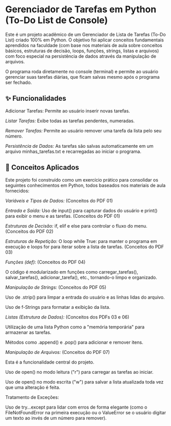# Gerenciador de Tarefas em Python (To-Do List de Console)
Este é um projeto acadêmico de um Gerenciador de Lista de Tarefas (To-Do List) criado 100% em Python. O objetivo foi aplicar conceitos fundamentais aprendidos na faculdade (com base nos materiais de aula sobre conceitos básicos, estruturas de decisão, loops, funções, strings, listas e arquivos) com foco especial na persistência de dados através da manipulação de arquivos.

O programa roda diretamente no console (terminal) e permite ao usuário gerenciar suas tarefas diárias, que ficam salvas mesmo após o programa ser fechado.

## ✨ Funcionalidades
Adicionar Tarefas: Permite ao usuário inserir novas tarefas.

*Listar Tarefas:* Exibe todas as tarefas pendentes, numeradas.

*Remover Tarefas:* Permite ao usuário remover uma tarefa da lista pelo seu número.

*Persistência de Dados:* As tarefas são salvas automaticamente em um arquivo minhas_tarefas.txt e recarregadas ao iniciar o programa.

## 🚀 Conceitos Aplicados
Este projeto foi construído como um exercício prático para consolidar os seguintes conhecimentos em Python, todos baseados nos materiais de aula fornecidos:

*Variáveis e Tipos de Dados:* (Conceitos do PDF 01)

*Entrada e Saída:* Uso de input() para capturar dados do usuário e print() para exibir o menu e as tarefas. (Conceitos do PDF 01)

*Estruturas de Decisão:* if, elif e else para controlar o fluxo do menu. (Conceitos do PDF 02)

*Estruturas de Repetição:* O loop while True: para manter o programa em execução e loops for para iterar sobre a lista de tarefas. (Conceitos do PDF 03)

*Funções (def):* (Conceitos do PDF 04)

O código é modularizado em funções como carregar_tarefas(), salvar_tarefas(), adicionar_tarefa(), etc., tornando-o limpo e organizado.

*Manipulação de Strings:* (Conceitos do PDF 05)

Uso de .strip() para limpar a entrada do usuário e as linhas lidas do arquivo.

Uso de f-Strings para formatar a exibição da lista.

*Listas (Estrutura de Dados):* (Conceitos dos PDFs 03 e 06)

Utilização de uma lista Python como a "memória temporária" para armazenar as tarefas.

Métodos como .append() e .pop() para adicionar e remover itens.

*Manipulação de Arquivos:* (Conceitos do PDF 07)

Esta é a funcionalidade central do projeto.

Uso de open() no modo leitura ("r") para carregar as tarefas ao iniciar.

Uso de open() no modo escrita ("w") para salvar a lista atualizada toda vez que uma alteração é feita.

Tratamento de Exceções:

Uso de try...except para lidar com erros de forma elegante (como o FileNotFoundError na primeira execução ou o ValueError se o usuário digitar um texto ao invés de um número para remover).
